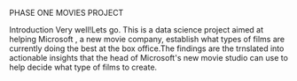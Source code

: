 PHASE ONE MOVIES PROJECT

Introduction
Very well!Lets go.
This is a data science project aimed at helping Microsoft , a new movie company, establish what types of films are currently doing the best at the box office.The findings are the trnslated  into actionable insights that the head of Microsoft's new movie studio can use to help decide what type of films to create.
